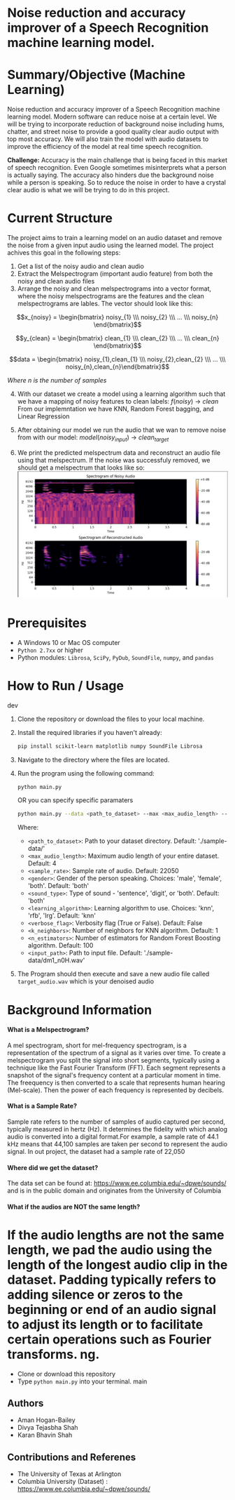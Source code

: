 # Noise reduction and accuracy improver of a Speech Recognition machine learning model.

# Summary/Objective (Machine Learning)
Noise reduction and accuracy improver of a Speech Recognition machine learning model. Modern software can reduce noise at a certain level. We will be trying to incorporate reduction of background noise including hums, chatter, and street noise to provide a good quality clear audio output with top most accuracy. We will also train the model with audio datasets to improve the efficiency of the model at real time speech recognition.  

 
**Challenge:** Accuracy is the main challenge that is being faced in this market of speech recognition. Even Google sometimes misinterprets what a person is actually saying. The accuracy also hinders due the background noise while a person is speaking. So to reduce the noise in order to have a crystal clear audio is what we will be trying to do in this project.

# Current Structure
The project aims to train a learning model on an audio dataset and remove the noise from a given input audio using the learned model. The project achives this goal in the following steps:
1. Get a list of the noisy audio and clean audio
2. Extract the Melspectrogram (important audio feature) from both the noisy and clean audio files
3. Arrange the noisy and clean melspectrograms into a vector format, where the noisy melspectrograms are the features and the clean melspectrograms are lables. The vector should look like this:

$$x_{noisy} = \begin{bmatrix} noisy_{1} \\\ noisy_{2} \\\ ... \\\ noisy_{n} \end{bmatrix}$$

$$y_{clean} = \begin{bmatrix} clean_{1} \\\ clean_{2} \\\ ... \\\ clean_{n} \end{bmatrix}$$

$$data = \begin{bmatrix} noisy_{1},clean_{1} \\\ noisy_{2},clean_{2} \\\ ... \\\ noisy_{n},clean_{n}\end{bmatrix}$$

*Where n is the number of samples*

4. With our dataset we create a model using a learning algorithm such that we have a mapping of noisy features to clean labels:
$f(noisy)$ &#8594; $clean$
From our implemntation we have KNN, Random Forest bagging, and Linear Regression

5. After obtaining our model we run the audio that we wan to remove noise from with our model:
$model(noisy_{input})$ &#8594; $clean_{target}$

6. We print the predicted melspectrum data and reconstruct an audio file using that melspectrum. If the noise was successfuly removed, we should get a melspectrum that looks like so: 
   ![img](./spectrograms.jpg)

# Prerequisites
- A Windows 10 or Mac OS computer
- `Python 2.7xx` or higher
- Python modules: `Librosa`, `SciPy`, `PyDub`, `SoundFile`, `numpy`, and `pandas` 

# How to Run / Usage
 dev
1. Clone the repository or download the files to your local machine.

2. Install the required libraries if you haven't already:
   ```bash
   pip install scikit-learn matplotlib numpy SoundFile Librosa
   ```

3. Navigate to the directory where the files are located.

4. Run the program using the following command:

    ```bash
   python main.py
   ```

   OR you can specify specific paramaters

   ```bash
   python main.py --data <path_to_dataset> --max <max_audio_length> --sr <sample_rate> --g <gender> --st <sound_type> --a <learning_algorithm> --v <verbose_flag> --n <k_neighbors> --e <n_estimators> --i <input_path>
   ```

   Where:
   - `<path_to_dataset>`: Path to your dataset directory. Default: './sample-data/'
   - `<max_audio_length>`: Maximum audio length of your entire dataset. Default: 4
   - `<sample_rate>`: Sample rate of audio. Default: 22050
   - `<gender>`: Gender of the person speaking. Choices: 'male', 'female', 'both'. Default: 'both'
   - `<sound_type>`: Type of sound - 'sentence', 'digit', or 'both'. Default: 'both'
   - `<learning_algorithm>`: Learning algorithm to use. Choices: 'knn', 'rfb', 'lrg'. Default: 'knn'
   - `<verbose_flag>`: Verbosity flag (True or False). Default: False
   - `<k_neighbors>`: Number of neighbors for KNN algorithm. Default: 1
   - `<n_estimators>`: Number of estimators for Random Forest Boosting algorithm. Default: 100
   - `<input_path>`: Path to input file. Default: './sample-data/dm1_n0H.wav'

5. The Program should then execute and save a new audio file called `target_audio.wav` which is your denoised audio

# Background Information
#### What is a Melspectrogram?
A mel spectrogram, short for mel-frequency spectrogram, is a representation of the spectrum of a signal as it varies over time. To create a melspectrogram you split the signal into short segments, typically using a technique like the Fast Fourier Transform (FFT). Each segment represents a snapshot of the signal's frequency content at a particular moment in time. The freequency is then converted to a scale that represents human hearing (Mel-scale). Then the power of each frequency is represented by decibels.


#### What is a Sample Rate?
Sample rate refers to the number of samples of audio captured per second, typically measured in hertz (Hz). It determines the fidelity with which analog audio is converted into a digital format.For example, a sample rate of 44.1 kHz means that 44,100 samples are taken per second to represent the audio signal. In out project, the dataset had a sample rate of 22,050


#### Where did we get the dataset?
The data set can be found at: https://www.ee.columbia.edu/~dpwe/sounds/ and is in the public domain and originates from the University of Columbia

#### What if the audios are NOT the same length?
If the audio lengths are not the same length, we pad the audio using the length of the longest audio clip in the dataset. Padding typically refers to adding silence or zeros to the beginning or end of an audio signal to adjust its length or to facilitate certain operations such as Fourier transforms.
ng.
=======
- Clone or download this repository
- Type `python main.py` into your terminal.
 main

## Authors
- Aman Hogan-Bailey
- Divya Tejasbha Shah
- Karan Bhavin Shah

## Contributions and Referenes
- The University of Texas at Arlington
- Columbia University (Dataset) : https://www.ee.columbia.edu/~dpwe/sounds/
